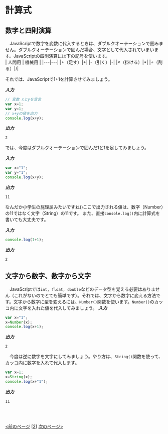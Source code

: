 # 計算式
## 数字と四則演算
　JavaScriptで数字を変数に代入するときは、ダブルクオーテーションで囲みません。ダブルクオーテーションで囲んだ場合、文字として代入されていまいます。JavaScriptの四則演算には下の記号を使います。<br>
| 人間用 | 機械用 |
|---|---|
|+（足す）|+|
|-（引く）|-|
|×（掛ける）|\*|
|÷（割る）|/|


それでは、JavaScriptで1+1を計算させてみましょう。

***入力***
```js
// 変数 xとyを宣言
var x=1;
var y=1;
// x+yの値を出力
console.log(x+y);
```
***出力***
```
2
```
では、今度はダブルクオーテーションで囲んだ1と1を足してみましょう。

***入力***
```js
var x="1";
var y="1";
console.log(x+y);
```
***出力***
```
11
```
なんだか小学生の屁理屈みたいですね()ここで出力される値は、数字（Number）の11ではなく文字（String）の11です。
また、直接`console.log()`内に計算式を書いても大丈夫です。

***入力***
```js
console.log(1+1);
```
***出力***
```
2
```

## 文字から数字、数字から文字
　JavaScriptでは`int, float, double`などのデータ型を覚える必要はありません（これがないのでとても簡単です）。それでは、文字から数字に変える方法です。文字から数字に型を変えるには、`Number()`関数を使います。`Number()`のカッコ内に文字を入れた値を代入してみましょう。
***入力***
```js
var x="1";
x=Number(x);
console.log(x+1);
```
***出力***
```
2
```
　今度は逆に数字を文字にしてみましょう。やり方は、`String()`関数を使って、カッコ内に数字を入れて代入します。
```js
var x=1;
x=String(x);
console.log(x+"1");
```
***出力***
```
11
```
<br><br>


[<前のページ](../hello-world) \[[2](./)\] [次のページ>](./)

